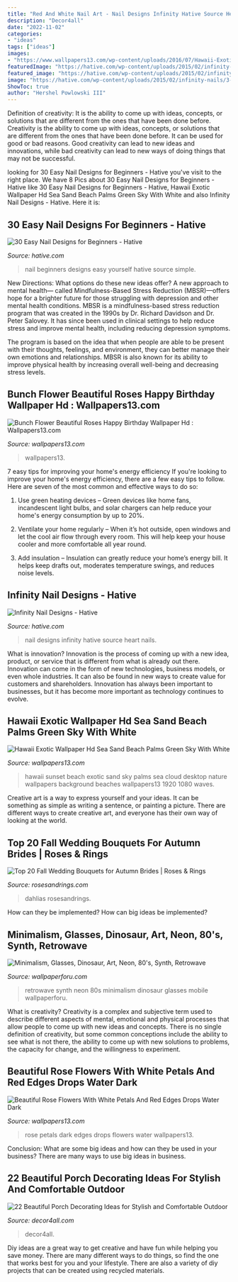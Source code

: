 ```yaml
---
title: "Red And White Nail Art - Nail Designs Infinity Hative Source Heart Nails"
description: "Decor4all"
date: "2022-11-02"
categories:
- "ideas"
tags: ["ideas"]
images:
- "https://www.wallpapers13.com/wp-content/uploads/2016/07/Hawaii-Exotic-Wallpaper-HD-sea-sand-beach-palms-green-sky-with-white-cloud-Sunset-1920x1080-1280x960.jpg"
featuredImage: "https://hative.com/wp-content/uploads/2015/02/infinity-nails/3-infinity-nail-art-designs.jpg"
featured_image: "https://hative.com/wp-content/uploads/2015/02/infinity-nails/3-infinity-nail-art-designs.jpg"
image: "https://hative.com/wp-content/uploads/2015/02/infinity-nails/3-infinity-nail-art-designs.jpg"
ShowToc: true
author: "Hershel Powlowski III"
---
```



Definition of creativity: It is the ability to come up with ideas, concepts, or solutions that are different from the ones that have been done before.
Creativity is the ability to come up with ideas, concepts, or solutions that are different from the ones that have been done before. It can be used for good or bad reasons. Good creativity can lead to new ideas and innovations, while bad creativity can lead to new ways of doing things that may not be successful.

	

		
looking for 30 Easy Nail Designs for Beginners - Hative you've visit to the right place. We have 8 Pics about 30 Easy Nail Designs for Beginners - Hative like 30 Easy Nail Designs for Beginners - Hative, Hawaii Exotic Wallpaper Hd Sea Sand Beach Palms Green Sky With White and also Infinity Nail Designs - Hative. Here it is:
		
    
## 30 Easy Nail Designs For Beginners - Hative

<img loading=lazy src="https://hative.com/wp-content/uploads/2014/11/easy-nail-designs/27-easy-nail-designs-for-beginners.jpg" onerror="this.onerror=null;this.src='https://tse3.mm.bing.net/th?id=OIP.6bCxR0tzGvIhlcLXFK9oFQHaLG&amp;pid=15.1';" alt="30 Easy Nail Designs for Beginners - Hative">

_Source: hative.com_

>nail beginners designs easy yourself hative source simple. 

	

New Directions: What options do these new ideas offer?
A new approach to mental health— called Mindfulness-Based Stress Reduction (MBSR)—offers hope for a brighter future for those struggling with depression and other mental health conditions.
MBSR is a mindfulness-based stress reduction program that was created in the 1990s by Dr. Richard Davidson and Dr. Peter Salovey. It has since been used in clinical settings to help reduce stress and improve mental health, including reducing depression symptoms.

The program is based on the idea that when people are able to be present with their thoughts, feelings, and environment, they can better manage their own emotions and relationships. MBSR is also known for its ability to improve physical health by increasing overall well-being and decreasing stress levels.

    
## Bunch Flower Beautiful Roses Happy Birthday Wallpaper Hd : Wallpapers13.com

<img loading=lazy src="https://www.wallpapers13.com/wp-content/uploads/2020/09/Bunch-Flower-Beautiful-Roses-Happy-Birthday-Wallpaper-Hd.jpg" onerror="this.onerror=null;this.src='https://tse1.mm.bing.net/th?id=OIP.ARZc0LnpibIjEGGJiD4nSQHaEK&amp;pid=15.1';" alt="Bunch Flower Beautiful Roses Happy Birthday Wallpaper Hd : Wallpapers13.com">

_Source: wallpapers13.com_

>wallpapers13. 

	

7 easy tips for improving your home's energy efficiency
If you're looking to improve your home's energy efficiency, there are a few easy tips to follow. Here are seven of the most common and effective ways to do so:
1) Use green heating devices – Green devices like home fans, incandescent light bulbs, and solar chargers can help reduce your home's energy consumption by up to 20%.

2) Ventilate your home regularly – When it’s hot outside, open windows and let the cool air flow through every room. This will help keep your house cooler and more comfortable all year round.

3) Add insulation – Insulation can greatly reduce your home’s energy bill. It helps keep drafts out, moderates temperature swings, and reduces noise levels.

    
## Infinity Nail Designs - Hative

<img loading=lazy src="https://hative.com/wp-content/uploads/2015/02/infinity-nails/3-infinity-nail-art-designs.jpg" onerror="this.onerror=null;this.src='https://tse2.mm.bing.net/th?id=OIP.t2afYk5khR7R0NxIy1VhVgHaMH&amp;pid=15.1';" alt="Infinity Nail Designs - Hative">

_Source: hative.com_

>nail designs infinity hative source heart nails. 

	

What is innovation?
Innovation is the process of coming up with a new idea, product, or service that is different from what is already out there. Innovation can come in the form of new technologies, business models, or even whole industries. It can also be found in new ways to create value for customers and shareholders. Innovation has always been important to businesses, but it has become more important as technology continues to evolve.

    
## Hawaii Exotic Wallpaper Hd Sea Sand Beach Palms Green Sky With White

<img loading=lazy src="https://www.wallpapers13.com/wp-content/uploads/2016/07/Hawaii-Exotic-Wallpaper-HD-sea-sand-beach-palms-green-sky-with-white-cloud-Sunset-1920x1080-1280x960.jpg" onerror="this.onerror=null;this.src='https://tse4.mm.bing.net/th?id=OIP.7fS25tgvY1Va414PhWLyfQHaFj&amp;pid=15.1';" alt="Hawaii Exotic Wallpaper Hd Sea Sand Beach Palms Green Sky With White">

_Source: wallpapers13.com_

>hawaii sunset beach exotic sand sky palms sea cloud desktop nature wallpapers background beaches wallpapers13 1920 1080 waves. 

	

Creative art is a way to express yourself and your ideas. It can be something as simple as writing a sentence, or painting a picture. There are different ways to create creative art, and everyone has their own way of looking at the world.

    
## Top 20 Fall Wedding Bouquets For Autumn Brides | Roses &amp; Rings

<img loading=lazy src="http://www.rosesandrings.com/wp-content/uploads/2018/01/burgundy-dahlias-and-blush-roses-fall-wedding-bouquet-e1577029112396.jpg" onerror="this.onerror=null;this.src='https://tse2.mm.bing.net/th?id=OIP.Wgwtjp4lkiBcmjpCAIQREgHaLG&amp;pid=15.1';" alt="Top 20 Fall Wedding Bouquets for Autumn Brides | Roses &amp; Rings">

_Source: rosesandrings.com_

>dahlias rosesandrings. 

	

How can they be implemented?
How can big ideas be implemented?

    
## Minimalism, Glasses, Dinosaur, Art, Neon, 80&#039;s, Synth, Retrowave

<img loading=lazy src="https://wallpaperforu.com/wp-content/uploads/2020/07/80s-wallpaper-200715141730421440x2560.jpg" onerror="this.onerror=null;this.src='https://tse2.mm.bing.net/th?id=OIP.tEdZzoyCHQ-oJVx2zPffWwHaNK&amp;pid=15.1';" alt="Minimalism, Glasses, Dinosaur, Art, Neon, 80&#039;s, Synth, Retrowave">

_Source: wallpaperforu.com_

>retrowave synth neon 80s minimalism dinosaur glasses mobile wallpaperforu. 

	

What is creativity?
Creativity is a complex and subjective term used to describe different aspects of mental, emotional and physical processes that allow people to come up with new ideas and concepts. There is no single definition of creativity, but some common conceptions include the ability to see what is not there, the ability to come up with new solutions to problems, the capacity for change, and the willingness to experiment.

    
## Beautiful Rose Flowers With White Petals And Red Edges Drops Water Dark

<img loading=lazy src="http://www.wallpapers13.com/wp-content/uploads/2019/01/Beautiful-Rose-flowers-with-white-petals-and-red-edges-drops-water-dark-green-wallpaper-3840x2400-1920x1440.jpg" onerror="this.onerror=null;this.src='https://tse2.mm.bing.net/th?id=OIP.VtQyGvwz6ttA_sGJOvgSRwHaFj&amp;pid=15.1';" alt="Beautiful Rose Flowers With White Petals And Red Edges Drops Water Dark">

_Source: wallpapers13.com_

>rose petals dark edges drops flowers water wallpapers13. 

	

Conclusion: What are some big ideas and how can they be used in your business?
There are many ways to use big ideas in business.

    
## 22 Beautiful Porch Decorating Ideas For Stylish And Comfortable Outdoor

<img loading=lazy src="https://decor4all.com/wp-content/uploads/2013/05/porch-decorating-outdoor-furniture-summer-home-decor-17.jpg" onerror="this.onerror=null;this.src='https://tse4.mm.bing.net/th?id=OIP.BrVgBC1COXHctEmBopUnJAHaK5&amp;pid=15.1';" alt="22 Beautiful Porch Decorating Ideas for Stylish and Comfortable Outdoor">

_Source: decor4all.com_

>decor4all. 

	

Diy ideas are a great way to get creative and have fun while helping you save money. There are many different ways to do things, so find the one that works best for you and your lifestyle. There are also a variety of diy projects that can be created using recycled materials.

